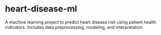 # heart-disease-ml
A machine learning project to predict heart disease risk using patient health indicators. Includes data preprocessing, modeling, and interpretation.
